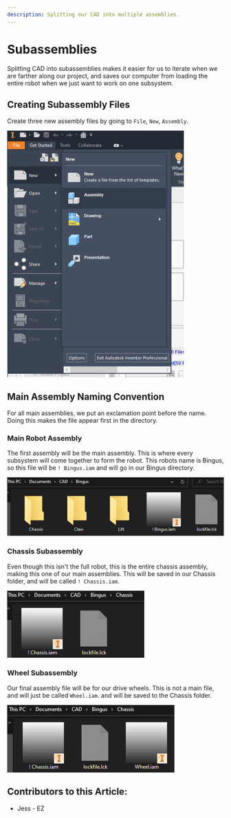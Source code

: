 ```yaml
---
description: Splitting our CAD into multiple assemblies.
---
```


# Subassemblies

Splitting CAD into subassemblies makes it easier for us to iterate when we are farther along our project, and saves our computer from loading the entire robot when we just want to work on one subsystem.&#x20;

## Creating Subassembly Files

Create three new assembly files by going to `File`, `New`, `Assembly`.&#x20;

![New Assembly ](<../../../.gitbook/assets/image (120).png>)

## Main Assembly Naming Convention

For all main assemblies, we put an exclamation point before the name.  Doing this makes the file appear first in the directory.&#x20;

### Main Robot Assembly

The first assembly will be the main assembly.  This is where every subsystem will come together to form the robot.  This robots name is Bingus, so this file will be `! Bingus.iam` and will go in our Bingus directory.&#x20;

![Bingus Assembly File](<../../../.gitbook/assets/image (227).png>)

### Chassis Subassembly&#x20;

Even though this isn't the full robot, this is the entire chassis assembly, making this one of our main assemblies.  This will be saved in our Chassis folder, and will be called `! Chassis.iam`.&#x20;

![Chassis Assembly File](<../../../.gitbook/assets/image (161).png>)

### Wheel Subassembly

Our final assembly file will be for our drive wheels.  This is not a main file, and will just be called `Wheel.iam`. and will be saved to the Chassis folder.&#x20;

![Wheel Subassembly File](<../../../.gitbook/assets/image (72).png>)



## Contributors to this Article:

* Jess - EZ
